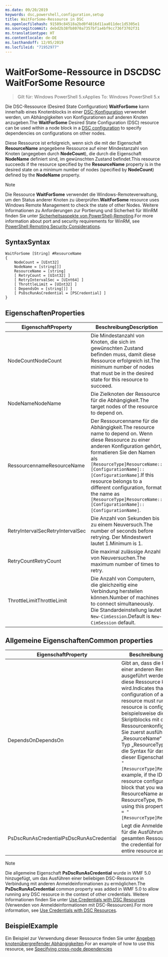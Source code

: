 ```yaml
---
ms.date: 09/20/2019
keywords: dsc,powershell,configuration,setup
title: WaitForSome-Ressource in DSC
ms.openlocfilehash: 91589c84518a2bd0f4816d11aa011dec1d5305e1
ms.sourcegitcommit: debd2b38fb8070a7357bf1a4bf9cc736f3702f31
ms.translationtype: HT
ms.contentlocale: de-DE
ms.lasthandoff: 12/05/2019
ms.locfileid: "71952977"
---
```

# <a name="dsc-waitforsome-resource"></a><span data-ttu-id="d1952-103">WaitForSome-Ressource in DSC</span><span class="sxs-lookup"><span data-stu-id="d1952-103">DSC WaitForSome Resource</span></span>

> <span data-ttu-id="d1952-104">Gilt für: Windows PowerShell 5.x</span><span class="sxs-lookup"><span data-stu-id="d1952-104">Applies To: Windows PowerShell 5.x</span></span>

<span data-ttu-id="d1952-105">Die DSC-Ressource (Desired State Configuration) **WaitForSome** kann innerhalb eines Knotenblocks in einer [DSC-Konfiguration](../../../configurations/configurations.md) verwendet werden, um Abhängigkeiten von Konfigurationen auf anderen Knoten anzugeben.</span><span class="sxs-lookup"><span data-stu-id="d1952-105">The **WaitForSome** Desired State Configuration (DSC) resource can be used within a node block in a [DSC configuration](../../../configurations/configurations.md) to specify dependencies on configurations on other nodes.</span></span>

<span data-ttu-id="d1952-106">Diese Ressource ist erfolgreich, wenn sich die mit der Eigenschaft **ResourceName** angegebene Ressource auf einer Mindestanzahl von Knoten (angegeben durch **NodeCount**), die durch die Eigenschaft **NodeName** definiert sind, im gewünschten Zustand befindet.</span><span class="sxs-lookup"><span data-stu-id="d1952-106">This resource succeeds if the resource specified by the **ResourceName** property is in the desired state on a minimum number of nodes (specified by **NodeCount**) defined by the **NodeName** property.</span></span>

> [!NOTE]
> <span data-ttu-id="d1952-107">Die Ressource **WaitForSome** verwendet die Windows-Remoteverwaltung, um den Status anderer Knoten zu überprüfen.</span><span class="sxs-lookup"><span data-stu-id="d1952-107">**WaitForSome** resource uses Windows Remote Management to check the state of other Nodes.</span></span> <span data-ttu-id="d1952-108">Weitere Informationen zu Anforderungen zur Portierung und Sicherheit für WinRM finden Sie unter [Sicherheitsaspekte von PowerShell-Remoting](/powershell/scripting/learn/remoting/winrmsecurity?view=powershell-6).</span><span class="sxs-lookup"><span data-stu-id="d1952-108">For more information about port and security requirements for WinRM, see [PowerShell Remoting Security Considerations](/powershell/scripting/learn/remoting/winrmsecurity?view=powershell-6).</span></span>

## <a name="syntax"></a><span data-ttu-id="d1952-109">Syntax</span><span class="sxs-lookup"><span data-stu-id="d1952-109">Syntax</span></span>

```Syntax
WaitForSome [String] #ResourceName
{
    NodeCount = [UInt32]
    NodeName = [string[]]
    ResourceName = [string]
    [ RetryCount = [UInt32] ]
    [ RetryIntervalSec = [UInt64] ]
    [ ThrottleLimit = [UInt32] ]
    [ DependsOn = [string[]] ]
    [ PsDscRunAsCredential = [PSCredential] ]
}
```

## <a name="properties"></a><span data-ttu-id="d1952-110">Eigenschaften</span><span class="sxs-lookup"><span data-stu-id="d1952-110">Properties</span></span>

|<span data-ttu-id="d1952-111">Eigenschaft</span><span class="sxs-lookup"><span data-stu-id="d1952-111">Property</span></span> |<span data-ttu-id="d1952-112">Beschreibung</span><span class="sxs-lookup"><span data-stu-id="d1952-112">Description</span></span> |
|---|---|
|<span data-ttu-id="d1952-113">NodeCount</span><span class="sxs-lookup"><span data-stu-id="d1952-113">NodeCount</span></span> |<span data-ttu-id="d1952-114">Die Mindestanzahl von Knoten, die sich im gewünschten Zustand befinden muss, damit diese Ressource erfolgreich ist.</span><span class="sxs-lookup"><span data-stu-id="d1952-114">The minimum number of nodes that must be in the desired state for this resource to succeed.</span></span> |
|<span data-ttu-id="d1952-115">NodeName</span><span class="sxs-lookup"><span data-stu-id="d1952-115">NodeName</span></span> |<span data-ttu-id="d1952-116">Die Zielknoten der Ressource für die Abhängigkeit.</span><span class="sxs-lookup"><span data-stu-id="d1952-116">The target nodes of the resource to depend on.</span></span> |
|<span data-ttu-id="d1952-117">Ressourcenname</span><span class="sxs-lookup"><span data-stu-id="d1952-117">ResourceName</span></span> |<span data-ttu-id="d1952-118">Der Ressourcenname für die Abhängigkeit.</span><span class="sxs-lookup"><span data-stu-id="d1952-118">The resource name to depend on.</span></span> <span data-ttu-id="d1952-119">Wenn diese Ressource zu einer anderen Konfiguration gehört, formatieren Sie den Namen als `[ResourceType]ResourceName::[ConfigurationName]::[ConfigurationName]`.</span><span class="sxs-lookup"><span data-stu-id="d1952-119">If this resource belongs to a different configuration, format the name as `[ResourceType]ResourceName::[ConfigurationName]::[ConfigurationName]`.</span></span> |
|<span data-ttu-id="d1952-120">RetryIntervalSec</span><span class="sxs-lookup"><span data-stu-id="d1952-120">RetryIntervalSec</span></span> |<span data-ttu-id="d1952-121">Die Anzahl von Sekunden bis zu einem Neuversuch.</span><span class="sxs-lookup"><span data-stu-id="d1952-121">The number of seconds before retrying.</span></span> <span data-ttu-id="d1952-122">Der Mindestwert lautet 1.</span><span class="sxs-lookup"><span data-stu-id="d1952-122">Minimum is 1.</span></span> |
|<span data-ttu-id="d1952-123">RetryCount</span><span class="sxs-lookup"><span data-stu-id="d1952-123">RetryCount</span></span> |<span data-ttu-id="d1952-124">Die maximal zulässige Anzahl von Neuversuchen.</span><span class="sxs-lookup"><span data-stu-id="d1952-124">The maximum number of times to retry.</span></span> |
|<span data-ttu-id="d1952-125">ThrottleLimit</span><span class="sxs-lookup"><span data-stu-id="d1952-125">ThrottleLimit</span></span> |<span data-ttu-id="d1952-126">Die Anzahl von Computern, die gleichzeitig eine Verbindung herstellen können.</span><span class="sxs-lookup"><span data-stu-id="d1952-126">Number of machines to connect simultaneously.</span></span> <span data-ttu-id="d1952-127">Die Standardeinstellung lautet `New-CimSession`.</span><span class="sxs-lookup"><span data-stu-id="d1952-127">Default is `New-CimSession` default.</span></span> |

## <a name="common-properties"></a><span data-ttu-id="d1952-128">Allgemeine Eigenschaften</span><span class="sxs-lookup"><span data-stu-id="d1952-128">Common properties</span></span>

|<span data-ttu-id="d1952-129">Eigenschaft</span><span class="sxs-lookup"><span data-stu-id="d1952-129">Property</span></span> |<span data-ttu-id="d1952-130">Beschreibung</span><span class="sxs-lookup"><span data-stu-id="d1952-130">Description</span></span> |
|---|---|
|<span data-ttu-id="d1952-131">DependsOn</span><span class="sxs-lookup"><span data-stu-id="d1952-131">DependsOn</span></span> |<span data-ttu-id="d1952-132">Gibt an, dass die Konfiguration einer anderen Ressource ausgeführt werden muss, bevor diese Ressource konfiguriert wird.</span><span class="sxs-lookup"><span data-stu-id="d1952-132">Indicates that the configuration of another resource must run before this resource is configured.</span></span> <span data-ttu-id="d1952-133">Wenn beispielsweise die ID des Skriptblocks mit der Ressourcenkonfiguration, den Sie zuerst ausführen möchten, „ResourceName“ und dessen Typ „ResourceType“ ist, lautet die Syntax für das Verwenden dieser Eigenschaft `DependsOn = "[ResourceType]ResourceName"`.</span><span class="sxs-lookup"><span data-stu-id="d1952-133">For example, if the ID of the resource configuration script block that you want to run first is ResourceName and its type is ResourceType, the syntax for using this property is `DependsOn = "[ResourceType]ResourceName"`.</span></span> |
|<span data-ttu-id="d1952-134">PsDscRunAsCredential</span><span class="sxs-lookup"><span data-stu-id="d1952-134">PsDscRunAsCredential</span></span> |<span data-ttu-id="d1952-135">Legt die Anmeldeinformationen für die Ausführung der gesamten Ressource fest.</span><span class="sxs-lookup"><span data-stu-id="d1952-135">Sets the credential for running the entire resource as.</span></span> |

> [!NOTE]
> <span data-ttu-id="d1952-136">Die allgemeine Eigenschaft **PsDscRunAsCredential** wurde in WMF 5.0 hinzugefügt, um das Ausführen einer beliebigen DSC-Ressource in Verbindung mit anderen Anmeldeinformationen zu ermöglichen.</span><span class="sxs-lookup"><span data-stu-id="d1952-136">The **PsDscRunAsCredential** common property was added in WMF 5.0 to allow running any DSC resource in the context of other credentials.</span></span> <span data-ttu-id="d1952-137">Weitere Informationen finden Sie unter [Use Credentials with DSC Resources](../../../configurations/runasuser.md) (Verwenden von Anmeldeinformationen mit DSC-Ressourcen).</span><span class="sxs-lookup"><span data-stu-id="d1952-137">For more information, see [Use Credentials with DSC Resources](../../../configurations/runasuser.md).</span></span>

## <a name="example"></a><span data-ttu-id="d1952-138">Beispiel</span><span class="sxs-lookup"><span data-stu-id="d1952-138">Example</span></span>

<span data-ttu-id="d1952-139">Ein Beispiel zur Verwendung dieser Ressource finden Sie unter [Angeben knotenübergreifender Abhängigkeiten](../../../configurations/crossNodeDependencies.md).</span><span class="sxs-lookup"><span data-stu-id="d1952-139">For an example of how to use this resource, see [Specifying cross-node dependencies](../../../configurations/crossNodeDependencies.md)</span></span>